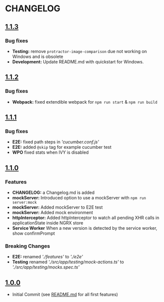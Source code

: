 # CHANGELOG

## [1.1.3](https://github.com/rickvandermey/angular-starterkit/tree/1.1.3)

### Bug fixes

-   **Testing:** remove `protractor-image-comparison` due not working on Windows and is obsolete
-   **Development:** Update README.md with quickstart for Windows.

## [1.1.2](https://github.com/rickvandermey/angular-starterkit/tree/1.1.2)

### Bug fixes

-   **Webpack:** fixed extendible webpack for `npm run start` & `npm run build`

## [1.1.1](https://github.com/rickvandermey/angular-starterkit/tree/1.1.1)

### Bug fixes

-   **E2E:** fixed path steps in _'cucumber.conf.js'_
-   **E2E:** added `@skip` tag for example cucumber test
-   **WPO** fixed stats when IVY is disabled

## [1.1.0](https://github.com/rickvandermey/angular-starterkit/tree/1.1.0)

### Features

-   **CHANGELOG:** a Changelog.md is added
-   **mockServer:** Introduced option to use a mockServer with `npm run server:mock`
-   **mockServer:** Added mockServer to E2E test
-   **mockServer:** Added mock environment
-   **httpInterceptor:** Added httpInterceptor to watch all pending XHR calls in applicationState inside NGRX store
-   **Service Worker** When a new version is detected by the service worker, show confirmPrompt

### Breaking Changes

-   **E2E:** renamed _'./features'_ to _'./e2e'_
-   **Testing** renamed _'./src/app/testing/mock-actions.ts'_ to _'./src/app/testing/mocks.spec.ts'_

## [1.0.0](https://github.com/rickvandermey/angular-starterkit/tree/1.0.0)

-   Initial Commit (see [README.md](https://github.com/rickvandermey/angular-starterkit/blob/1.0.0/README.md) for all first features)
